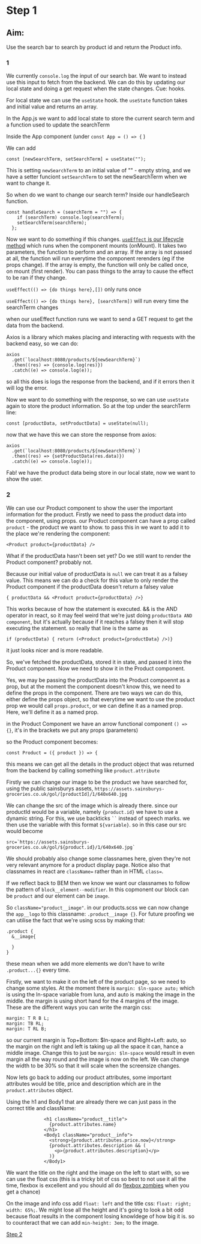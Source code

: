 # Step 1

## Aim:

Use the search bar to search by product id and return the Product info.

### 1

We currently `console.log` the input of our search bar. We want to instead use this input to fetch from the backend. We can do this by updating our local state and doing a get request when the state changes. Cue: hooks.

For local state we can use the `useState` hook. the `useState` function takes and initial value and returns an array.

In the App.js we want to add local state to store the current search term and a function used to update the searchTerm

Inside the App component (under `const App = () => {` )

We can add

```
const [newSearchTerm, setSearchTerm] = useState("");
```

This is setting `newSearchTerm` to an initial value of "" - empty string, and we have a setter funciont `setSearchTerm` to set the newSearchTerm when we want to change it.

So when do we want to change our search term? Inside our handleSearch function.

```
const handleSearch = (searchTerm = "") => {
    if (searchTerm) console.log(searchTerm);
    setSearchTerm(searchTerm);
  };
```

Now we want to do something if this changes. [`useEffect` is our lifecycle method](https://reactjs.org/docs/hooks-effect.html) which runs when the component mounts (onMount). It takes two parameters, the function to perform and an array. If the array is not passed at all, the function will run everytime the component rerenders (eg if the props change). If the array is empty, the function will only be called once, on mount (first render). You can pass things to the array to cause the effect to be ran if they change.

`useEffect(() => {do things here},[])` only runs once

`useEffect(() => {do things here}, [searchTerm])` will run every time the searchTerm changes

when our useEffect function runs we want to send a GET request to get the data from the backend.

Axios is a library which makes placing and interacting with requests with the backend easy, so we can do:

```
axios
  .get(`localhost:8080/products/${newSearchTerm}`)
  .then((res) => {console.log(res)})
  .catch((e) => console.log(e));
```

so all this does is logs the response from the backend, and if it errors then it will log the error.

Now we want to do something with the response, so we can use `useState` again to store the product information. So at the top under the searchTerm line:

```
const [productData, setProductData] = useState(null);
```

now that we have this we can store the response from axios:

```
axios
  .get(`localhost:8080/products/${newSearchTerm}`)
  .then((res) => {setProductData(res.data)})
  .catch((e) => console.log(e));
```

Fab! we have the product data being store in our local state, now we want to show the user.

### 2

We can use our Product component to show the user the important information for the product. Firstly we need to pass the product data into the component, using props.
our Product component can have a prop called `product` - the product we want to show.
to pass this in we want to add it to the place we're rendering the component:

```
<Product product={productData} />
```

What if the productData hasn't been set yet? Do we still want to render the Product component? probably not.

Because our initial value of productData is `null` we can treat it as a falsey value.
This means we can do a check for this value to only render the Product component if the productData doesn't return a falsey value

```
{ productData && <Product product={productData} />}
```

This works because of how the statement is executed. && is the AND operator in react, so it may feel weird that we're just doing `productData AND component`, but it's actually because if it reaches a falsey then it will stop executing the statement.
so really that line is the same as

```
if (productData) { return (<Product product={productData} />)}
```

it just looks nicer and is more readable.

So, we've fetched the productData, stored it in state, and passed it into the Product component. Now we need to show it in the Product component.

Yes, we may be passing the productData into the Product compoennt as a prop, but at the moment the component doesn't know this, we need to define the props in the component. There are two ways we can do this, either define the props object, so that everytime we want to use the product prop we would call `props.product`, or we can define it as a named prop. Here, we'll define it as a named prop.

in the Product Component we have an arrow functional component `() => {}`, it's in the brackets we put any props (parameters)

so the Product component becomes:

```
const Product = ({ product }) => {
```

this means we can get all the details in the product object that was returned from the backend by calling something like `product.attribute`

Firstly we can change our image to be the product we have searched for, using the public sainsburys assets, `https://assets.sainsburys-groceries.co.uk/gol/[productId]/1/640x640.jpg`

We can change the src of the image which is already there. since our productId would be a variable, namely `{product.id}` we have to use a dynamic string. For this, we use backticks
` `` ` instead of speech marks. we then use the variable with this format `${variable}`.
so in this case our src would become

```
src=`https://assets.sainsburys-groceries.co.uk/gol/${product.id}/1/640x640.jpg`
```

We should probably also change some classnames here, given they're not very relevant anymore for a product display page. Notice also that classnames in react are `className=` rather than in HTML `class=`.

If we reflect back to BEM then we know we want our classnames to follow the pattern of `block__element--modifier`. In this copmonent our block can be `product` and our element can be `image`.

So `className="product__image"`.
in our products.scss we can now change the `app__logo` to this classname: `.product__image {}`.
For future proofing we can utilise the fact that we're using scss by making that:

```
.product {
  &__image{

  }
}
```

these mean when we add more elements we don't have to write `.product...{}` every time.

Firstly, we want to make it on the left of the product page, so we need to change some styles. At the moment there is `margin: $ln-space auto;` which is using the ln-space variable from luna, and auto is making the image in the middle. the margin is using short hand for the 4 margins of the image. These are the different ways you can write the margin css:

```
margin: T R B L;
margin: TB RL;
margin: T RL B;
```

so our current margin is Top+Bottom: \$ln-space and Right+Left: auto, so the margin on the right and left is taking up all the space it can, hance a middle image. Change this to just be `margin: $ln-space` would result in even margin all the way round and the image is now on the left.
We can change the width to be 30% so that it will scale when the screensize changes.

Now lets go back to adding our product attributes, some important attributes would be title, price and description which are in the `product.attributes` object.

Using the h1 and Body1 that are already there we can just pass in the correct title and className:

```
              <h1 className="product__title">
                {product.attributes.name}
              </h1>
              <Body1 className="product__info">
                <strong>{product.attributes.price.now}</strong>
                {product.attributes.description && (
                  <p>{product.attributes.description}</p>
                )}
              </Body1>
```

We want the title on the right and the image on the left to start with, so we can use the float css (this is a tricky bit of css so best to not use it all the time, flexbox is excellent and you should all do [flexbox zombies](https://geddski.teachable.com/p/flexbox-zombies) when you get a chance)

On the image and info css add `float: left` and the title css: `float: right; width: 65%;`. We might lose all the height and it's going to look a bit odd because float results in the component losing knowldege of how big it is. so to counteract that we can add `min-height: 3em;` to the image.

[Step 2](./STEP2.md)
